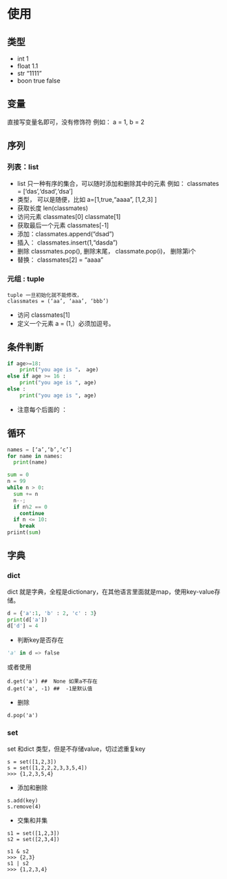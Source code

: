 # 使用

## 类型
* int 1 
* float 1.1
* str “1111”
* boon true false

## 变量
直接写变量名即可，没有修饰符
例如： a = 1, b = 2

## 序列

### 列表：list
* list 只一种有序的集合，可以随时添加和删除其中的元素
        例如： classmates = [‘das’,‘dsad’,‘dsa’]
* 类型， 可以是随便，比如 a=[1,true,“aaaa”, [1,2,3] ]
* 获取长度 len(classmates)
* 访问元素 classmates[0]  classmate[1]
* 获取最后一个元素 classmates[-1]
* 添加：classmates.append(“dsad”)
* 插入： classmates.insert(1,“dasda”)
* 删除 classmates.pop(), 删除末尾， classmate.pop(i)， 删除第i个
* 替换： classmates[2] = “aaaa”

### 元组 : tuple
    tuple 一旦初始化就不能修改，
    classmates = (‘aa’, ‘aaa’, ‘bbb’)
* 访问 classmates[1]
* 定义一个元素 a = (1,）必须加逗号。

## 条件判断
```python
if age>=18:
    print("you age is "， age)
else if age >= 16 :
    print("you age is ", age)
else :
    print("you age is ", age)
```

* 注意每个后面的 ：

## 循环

```python
names = [‘a’,‘b’,‘c’]
for name in names:
  print(name)

sum = 0
n = 99
while n > 0:
  sum += n
  n--;
  if n%2 == 0
    continue
  if n <= 10:
    break
priint(sum)

```

## 字典

### dict
dict 就是字典，全程是dictionary，在其他语言里面就是map，使用key-value存储。

```python
d = {'a':1, 'b' : 2, 'c' : 3}
print(d['a'])
d['d'] = 4
```

* 判断key是否存在
```python
'a' in d => false
```

或者使用
```phthon
d.get('a') ##  None 如果a不存在
d.get('a', -1) ##  -1是默认值
```

* 删除
```
d.pop('a')
```

### set
set 和dict 类型，但是不存储value，切过滤重复key
```
s = set([1,2,3])
s = set([1,2,2,2,3,3,5,4])
>>> {1,2,3,5,4}
```
* 添加和删除
```
s.add(key)
s.remove(4)
```
* 交集和并集
```phthon
s1 = set([1,2,3])
s2 = set([2,3,4])

s1 & s2
>>> {2,3}
s1 | s2
>>> {1,2,3,4}
```
